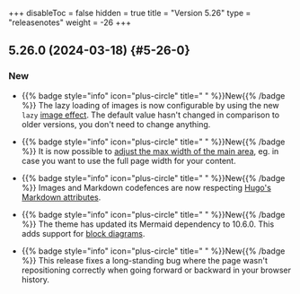 +++
disableToc = false
hidden = true
title = "Version 5.26"
type = "releasenotes"
weight = -26
+++

## 5.26.0 (2024-03-18) {#5-26-0}

### New

- {{% badge style="info" icon="plus-circle" title=" " %}}New{{% /badge %}} The lazy loading of images is now configurable by using the new `lazy` [image effect](configuration/modifications/imageeffects). The default value hasn't changed in comparison to older versions, you don't need to change anything.

- {{% badge style="info" icon="plus-circle" title=" " %}}New{{% /badge %}} It is now possible to [adjust the max width of the main area](configuration/content/width/), eg. in case you want to use the full page width for your content.

- {{% badge style="info" icon="plus-circle" title=" " %}}New{{% /badge %}} Images and Markdown codefences are now respecting [Hugo's Markdown attributes](https://gohugo.io/content-management/markdown-attributes/).

- {{% badge style="info" icon="plus-circle" title=" " %}}New{{% /badge %}} The theme has updated its Mermaid dependency to 10.6.0. This adds support for [block diagrams](shortcodes/mermaid#block-diagram).

- {{% badge style="info" icon="plus-circle" title=" " %}}New{{% /badge %}} This release fixes a long-standing bug where the page wasn't repositioning correctly when going forward or backward in your browser history.
